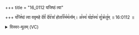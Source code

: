 +++
title = "16_0112 यजिष्ठं त्वा"

+++
य꣡जि꣢ष्ठं त्वा ववृमहे दे꣣वं꣡ दे꣢व꣣त्रा꣡ होता꣢꣯र꣣म꣡म꣢र्त्यम्। अ꣣स्य꣢ य꣣ज्ञ꣡स्य꣢ सु꣣क्र꣡तु꣢म् ॥ 16:0112 ॥

<details><summary>विस्वर-मूलम् (VC)</summary>

यजिष्ठं त्वा ववृमहे देवं देवत्रा होतारममर्त्यम् । अस्य यज्ञस्य सुक्रतुम् ॥११२॥
</details>